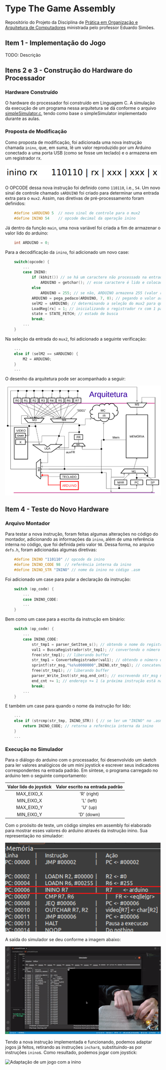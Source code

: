 # Type The Game Assembly

Repositório do Projeto da Disciplina de [Prática em Organização e Arquitetura de Computadores](https://uspdigital.usp.br/jupiterweb/obterDisciplina?sgldis=SSC0119) ministrada pelo professor Eduardo Simões.

## Item 1 - Implementação do Jogo

TODO: Descrição

## Itens 2 e 3 - Construção do Hardware do Processador

### Hardware Construído

O hardware do processador foi construído em Linguagem C. A simulação da execução de um programa nessa arquitetura se dá conforme o arquivo [simpleSimulator.c](./simpleSimulator.c), tendo como base o simpleSimulator implementado durante as aulas.

### Proposta de Modificação  

Como proposta de modificação, foi adicionada uma nova instrução chamada `inino`, que, em suma, lê um valor reproduzido por um Arduino conectado a uma porta USB (como se fosse um teclado) e o armazena em um registrador rx.

![Imagem da Nova Instrução](./media/novaInstrucao.png)

O OPCODE dessa nova instrução foi definido como `110110`, i.e., `54`. Um novo sinal de controle chamado `sARDUINO` foi criado para determinar uma entrada extra para o `mux2`. Assim, nas diretivas de pré-processamento foram definidos:

```c
    #define sARDUINO 5  // novo sinal de controle para o mux2
    #define ININO 54    // opcode decimal da operação inino
```

Já dentro da função `main`, uma nova variável foi criada a fim de armazenar o valor lido do arduino:

```c
    int ARDUINO = 0;
```

Para a decodificação da `inino`, foi adicionado um novo case:

```c
    switch(opcode) {
        ...
        case ININO:
            if (kbhit()) // se há um caractere não processado na entrada padrão
                ARDUINO = getchar(); // esse caractere é lido e colocado em ARDUINO
            else 
                ARDUINO = 255; // se não, ARDUINO armazena 255 (valor representando "não houve entrada")
            ARDUINO = pega_pedaco(ARDUINO, 7, 0); // pegando o valor armazenado por ARDUINO % 256
            selM2 = sARDUINO; // determinando a seleção do mux2 para que ele receba entrada do arduino
            LoadReg[rx] = 1; // inicializando o registrador rx com 1 para que ele possa receber a saída do mux2 
            state = STATE_FETCH; // estado de busca
            break;
        ...
    }
```

Na seleção da entrada do `mux2`, foi adicionado a seguinte verificação:

```c
    ...
    else if (selM2 == sARDUINO) { 
        M2 = ARDUINO;
    }
    ...
```

O desenho da arquitetura pode ser acompanhado a seguir:

![Imagem da Nova Arquitetura](./media/novaArquitetura.png)

## Item 4 - Teste do Novo Hardware

### Arquivo Montador

Para testar a nova instrução, foram feitas algumas alterações no código do montador, adicionando as informações da `inino`, além de uma referência interna no código, que foi definida pelo valor `98`. Dessa forma, no arquivo `defs.h`, foram adicionadas algumas diretivas:

```c
    #define ININO "110110" // opcode da inino
    #define ININO_CODE 98  // referência interna da inino
    #define ININO_STR "ININO" // nome da inino no código .asm
```

Foi adicionado um case para pular a declaração da instrução:

```c
    switch (op_code) {
        ...
        case ININO_CODE:
        ...
    }
```

Bem como um case para a escrita da instrução em binário:

```c
    switch (op_code) {
        ...
        case ININO_CODE:
            str_tmp1 = parser_GetItem_s(); // obtendo o nome do registrador da instrução
            val1 = BuscaRegistrador(str_tmp1); // convertendo o número do registrador para inteiro
            free(str_tmp1); // liberando buffer
            str_tmp1 = ConverteRegistrador(val1); // obtendo o número do registrador como string de 3 chars 
            sprintf(str_msg,"%s%s0000000",ININO,str_tmp1); // concatenando OPCODE + str do número do registrador + 00..0 em str_msg
            free(str_tmp1); // liberando buffer
            parser_Write_Inst(str_msg,end_cnt); // escrevendo str_msg no arquivo
            end_cnt += 1; // endereço += 1 (a próxima instrução está na linha de baixo)
            break;
        ...
    }

```

E também um case para quando o nome da instrução for lido:

```c
    ...
    else if (strcmp(str_tmp, ININO_STR)) { // se ler um "ININO" no .asm
        return ININO_CODE; // retorna a referência interna da inino
    }
    ...
```

### Execução no Simulador

Para o diálogo do arduino com o processador, foi desenvolvido um sketch para ler valores analógicos de um mini joystick e escrever seus indicadores correspondentes na entrada padrão. Em síntese, o programa carregado no arduino tem o seguinte comportamento:

Valor lido do joystick | Valor escrito na entrada padrão
:---------------------: | :-----------------------------:
MAX_EIXO_X       | 'R' (right)
MIN_EIXO_X       | 'L' (left)
MAX_EIXO_Y       | 'U' (up)
MIN_EIXO_Y       | 'D' (down)

Com o proósito de teste, um código simples em assembly foi elaborado para mostrar esses valores do arduino através da instrução inino. Sua representação no simulador:

![Representação da instrução inino no simulador](./media/inino-simulador.png)

A saída do simulador se deu conforme a imagem abaixo:

![Teste dos valores lidos pela inino](./media/gif1.gif)

Tendo a nova instrução implementada e funcionando, podemos adaptar jogos já feitos, retirando as instruções `inchar`s, substituindo-as por instruções `inino`s. Como resultado, podemos jogar com joystick:

![Adaptação de um jogo com a inino](./media/gif2.gif)
